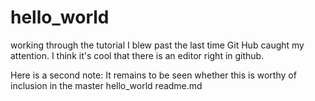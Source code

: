 # hello_world
working through the tutorial I blew past the last time Git Hub caught my attention.
I think it's cool that there is an editor right in github.

Here is a second note: It remains to be seen whether this is worthy of inclusion in the master hello_world readme.md

